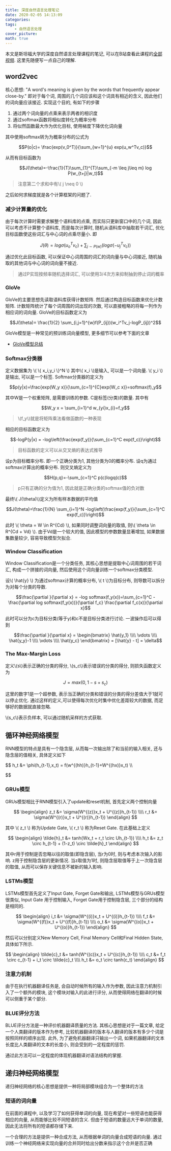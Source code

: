 ```yaml
---
title: 深度自然语言处理笔记
date: 2020-02-05 14:13:09
categories:
tags:
    - 自然语言处理
cover_picture:
math: true
---
```



本文是斯坦福大学的深度自然语言处理课程的笔记, 可以在B站查看此课程的[全部视频](https://www.bilibili.com/video/av76072224). 这里先随便写一点自己的理解.


word2vec
--------------

核心思想: "A word's meaning is given by the words that frequently appear close-by." 即对于每个词, 周围的几个词应该和这个词具有相近的含义, 因此他们的词向量应该接近. 实现这个目的, 有如下的步骤

1. 通过两个词向量的点乘来表示两者的相识度
2. 通过softmax函数将相似度转化为概率分布
3. 将似然函数最大作为优化目标, 使用梯度下降优化词向量


其中使用softmax转为为概率分布的公式为

$$P(o|c)= \frac{exp(v_0^T)}{\sum_{w=1}^{u} exp(u_w^Tv_c)}$$

从而有目标函数为

$$J(\theta)=-\frac{1}{T}\sum_{1}^{T}\sum_{-m \leq j\leq m} log P(w_{t+j}|w_t)$$

> 注意第二个求和中有\\( j \neq 0 \\)

之后如何求梯度就是各个计算框架的问题了.

### 减少计算量的优化

由于每次计算时需要求解整个语料库的点乘, 而实际只更新窗口中的几个词, 因此可以考虑不计算整个语料库, 而是每次计算时, 随机从语料库中抽取若干词汇, 优化目标函数使这些词汇与中心词的点乘尽量小. 即

$$J(\theta)=log\sigma(u_o^Tv_c)+\sum_{j\sim P(w)}(log\sigma(-u_j^Tv_c))$$

通过优化此目标函数, 可以保证中心词周围的词汇的词向量与中心词接近, 随机抽取的其他词与中心词的词向量不接近.

> 通过P实现按频率随机选择词汇, 可以使用3/4次方来抑制抽到停止词的概率

### GloVe

GloVe的主要思想先读取语料库获得计数矩阵. 然后通过构造目标函数来优化计数矩阵. 计数矩阵统计了每个词周围的词出现的次数, 可以直接粗略的将每一列作为相应词的词向量. GloVe的目标函数定义为

$$J(\theta)= \frac{1}{2} \sum_{i,j=1}^{w}f(P_{ij})(w_i^Tv_j-logP_{ij})^2$$

GloVe模型是一种常见的预训练词向量模型, 更多细节可以参考下面的文章

- [GloVe模型总结](https://zhuanlan.zhihu.com/p/58389508)


### Softmax分类器


定义数据集为 \\( \\{ x_i,y_i \\}^N \\) 其中\\( x_i \\)是输入, 可以是一个词向量. \\( y_i \\)是输出, 可以是一个标签. Softmax分类器的定义为

$$p(y|x)=\frac{exp(W_y x)}{\sum_{c=1}^{C}exp(W_c x)}=softmax(f)_y$$

其中W是一个权重矩阵, 是需要训练的参数. C是标签(分类)的数量. 其中有

$$W_y x = \sum_{i=1}^d w_{yi}x_{i}=f_y$$

> \\(f_y\\)就是将矩阵乘法看做函数的一种表现

相应的目标函数定义为

$$-logP(y|x) = -log\left(\frac{exp(f_y)}{\sum_{c=1}^C exp(f_c)}\right)$$

> 目标函数的定义可以从交叉熵的表达式推导

设p为目标概率分布. 即一个正确分类为1, 其他分类为0的概率分布. 设q为通过softmax计算出的概率分布. 则交叉熵定义为

$$H(p,q)=-\sum_{c=1}^C p(c)logq(c)$$

> p只有正确的分为值为1, 因此就是正确分类的softmax值的负对数

最终\\( J(\theta)\\)定义为所有样本数据的平均值

$$J(\theta)=\frac{1}{N} \sum_{i=1}^N -log\left(\frac{exp(f_y)}{\sum_{c=1}^C exp(f_c)}\right)$$

此时 \\( \theta = W \in R^{Cd} \\), 如果同时调整词向量的取值, 则\\( \theta \in R^{Cd + Vd} \\). 由于Vd是一个较大的值, 因此模型的参数数量显著增加, 如果数据集数量较少, 容易导致模型欠拟合.


### Window Classification

Window Classification是一个分类任务, 其核心思想是提取中心词周围的若干词汇, 构成一个拼接的词向量, 然后使用这个词向量训练一个softmax分类模型.

设\\( \hat{y} \\) 为通过softmax计算的概率分布, \\( t \\)为目标分布, 则导数可以拆分为对每个分类的导数.

$$\frac{\partial }{\partial x} = -log softmax(f_y(x))=\sum_{c=1}^C - \frac{\partial log softmax(f_y(x))}{\partial f_c} \frac{\partial f_c(x)}{\partial x}$$

此时可以分为c为目标分类(等于y)和c不是目标分类进行讨论. 一波操作后可以得到

$$\frac{\partial }{\partial x} = \begin{bmatrix}
\hat{y_1}
\\\\ 
\vdots 
\\\\ 
\hat{y_y}-1
\\\\ 
\vdots
\\\\ 
\hat{y_c}
\end{bmatrix}
= [\hat{y} - t] = \delta$$

### The Max-Margin Loss

定义\\(s\\)表示正确的分类的得分, \\(s_c\\)表示错误的分类的得分, 则损失函数定义为

$$J=max(0, 1-s+s_c)$$

这里的数字1是一个超参数, 表示当正确的分类和错误的分类的得分差值大于1就可以停止优化. 通过这样的定义,可以使得每次优化时集中优化差距较大的数据, 而足够好的数据就直接忽略.

\\(s_c\\)表示负样本, 可以通过随机采样的方式获取.



循环神经网络模型
-----------------


RNN模型的特点是具有一个隐含层, 从而每一次输出除了和当前的输入相关, 还与隐含层的值相关, 具体定义如下

$$
h_t &= \phi(h_{t-1},x_t) = f(w^{(hh)}h_{t-1}+W^{(hx)}x_t) \\\\

$$


### GRUs模型

GRUs模型相比于RNN模型引入了update和reset机制, 首先定义两个控制向量

$$
\begin{align}
z_t &= \sigma(W^{(z)}x_t + U^{(z)}h_{t-1}) \\\\
r_t &= \sigma(W^{(r)}x_t + U^{(r)}h_{t-1})
\end{align}
$$

其中 \\( z_t \\) 称为Update Gate, \\( r_t \\) 称为Reset Gate. 在此基础上定义

$$
\begin{align}
\tilde{h}_t &= tanh(Wx_t + r_t \circ Uh_{t-1}) \\\\
h_t         &= z_t \circ h_{t-1} + (1-z_t) \circ \tilde{h}_t
\end{align}
$$

其中r用于控制是否忽略以往的取值(即隐含层), 当r为0时, 则与考虑本次输入的影响. z用于控制隐含层的更新情况. 当z取值为1时, 则隐含层取值等于上一次隐含层的取值, 从而可以保存关键信息不被新的输入影响.

### LSTMs模型

LSTMs模型首先定义了Input Gate, Forget Gate和输出, LSTMs模型与GRUs模型很类似, Input Gate 用于控制输入, Forget Gate用于控制隐含层, 三个部分的结构是相同的.

$$
\begin{align}
i_t &= \sigma(W^{(i)}x_t + U^{(i)}h_{t-1}) \\\\
f_t &= \sigma(W^{(f)}x_t + U^{(f)}h_{t-1}) \\\\
o_t &= \sigma(W^{(o)}x_t + U^{(o)}h_{t-1})
\end{align}
$$

然后可以分别定义New Memory Cell, Final Memory Cell和Final Hidden State, 具体如下所示.

$$
\begin{align}
\tilde{c}_t &= tanh(W^{(c)}x_t + U^{(c)}h_{t-1})  \\\\
c_t         &= f_t \circ c_{t-1} + i_t \circ \tilde{c}_t \\\\   
h_t         &= o_t \circ tanh(c_t)
\end{align}
$$

### 注意力机制

由于在执行机器翻译任务是, 会自动时候所有的输入作为参数, 因此注意力机制引入了一个额外的模块, 这个模块对输入的此进行评分, 从而使得网络在翻译的时候可以侧重于某个部分.

### BLUE评分方法

BLUE评分方法是一种评价机器翻译质量的方法. 其核心思想是对于一篇文章, 给定一个人类翻译的版本作为参考, 比较机器翻译的版本与人翻译的版本有多少个词是按照同样的顺序出现. 此外, 为了避免机器翻译只输出一个词, 如果机器翻译的文本长度比人类翻译的文本的长度小, 则会受到的一定程度的惩罚.

通过此方法可以一定程度的体现机器翻译对语法结构的掌握.




递归神经网络模型
------------------------

递归神经网络的核心思想是提供一种将局部模块组合为一个整体的方法


### 短语的词向量

在前面的课程中, 以及学习了如何获得单词的向量, 现在希望对一些短语也能获得相应的向量, 从而能够比较不同短语的含义. 但由于短语的数量远大于单词的数量, 因此无法将所有的短语都存储下来.

一个合理的方法是提供一种合成方法, 从而根据单词的向量合成短语的向量.  通过训练一个神经网络来实现向量的合并同时给出分数来指示这个合并是否正确